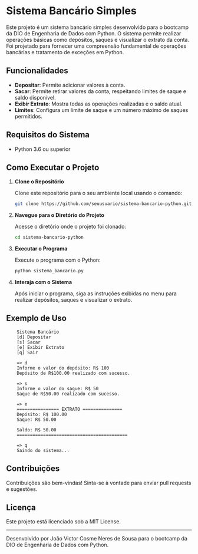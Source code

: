 # Sistema Bancário Simples

Este projeto é um sistema bancário simples desenvolvido para o bootcamp da DIO de Engenharia de Dados com Python. O sistema permite realizar operações básicas como depósitos, saques e visualizar o extrato da conta. Foi projetado para fornecer uma compreensão fundamental de operações bancárias e tratamento de exceções em Python.

## Funcionalidades

- **Depositar**: Permite adicionar valores à conta.
- **Sacar**: Permite retirar valores da conta, respeitando limites de saque e saldo disponível.
- **Exibir Extrato**: Mostra todas as operações realizadas e o saldo atual.
- **Limites**: Configura um limite de saque e um número máximo de saques permitidos.

## Requisitos do Sistema

- Python 3.6 ou superior

## Como Executar o Projeto

1. **Clone o Repositório**

   Clone este repositório para o seu ambiente local usando o comando:

   ```bash
   git clone https://github.com/seuusuario/sistema-bancario-python.git
   ```

2. **Navegue para o Diretório do Projeto**

    Acesse o diretório onde o projeto foi clonado:

    ```bash
    cd sistema-bancario-python
    ```

3. **Executar o Programa**

    Execute o programa com o Python:

    ```bash
    python sistema_bancario.py
    ```

4. **Interaja com o Sistema**

    Após iniciar o programa, siga as instruções exibidas no menu para realizar depósitos, saques e visualizar o extrato.

## Exemplo de Uso

```
    Sistema Bancário
    [d] Depositar
    [s] Sacar
    [e] Exibir Extrato
    [q] Sair

    => d
    Informe o valor do depósito: R$ 100
    Depósito de R$100.00 realizado com sucesso.

    => s
    Informe o valor do saque: R$ 50
    Saque de R$50.00 realizado com sucesso.

    => e
    ================ EXTRATO ===============
    Depósito: R$ 100.00
    Saque: R$ 50.00

    Saldo: R$ 50.00
    ==========================================

    => q
    Saindo do sistema...
```

## Contribuições
Contribuições são bem-vindas! Sinta-se à vontade para enviar pull requests e sugestões.

## Licença
Este projeto está licenciado sob a MIT License.

***

Desenvolvido por João Victor Cosme Neres de Sousa para o bootcamp da DIO de Engenharia de Dados com Python.
